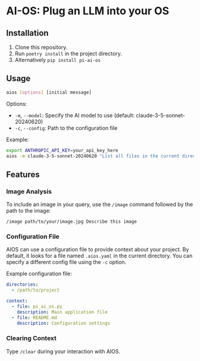 # AI-OS: Plug an LLM into your OS

## Installation

1. Clone this repository.
2. Run `poetry install` in the project directory.
3. Alternatively `pip install pi-ai-os`

## Usage

```bash
aios [options] [initial message]
```

Options:

- `-m`, `--model`: Specify the AI model to use (default: claude-3-5-sonnet-20240620)
- `-c`, `--config`: Path to the configuration file

Example:

```bash
export ANTHROPIC_API_KEY=your_api_key_here
aios -m claude-3-5-sonnet-20240620 "List all files in the current directory"
```

## Features

### Image Analysis

To include an image in your query, use the `/image` command followed by the path to the image:

```
/image path/to/your/image.jpg Describe this image
```

### Configuration File

AIOS can use a configuration file to provide context about your project. By default, it looks for a file named `.aios.yaml` in the current directory. You can specify a different config file using the `-c` option.

Example configuration file:

```yaml
directories:
  - /path/to/project

context:
  - file: pi_ai_os.py
    description: Main application file
  - file: README.md
    description: Configuration settings
```

### Clearing Context

Type `/clear` during your interaction with AIOS.
